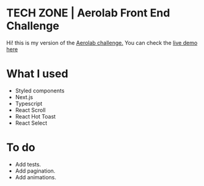 # TECH ZONE | Aerolab Front End Challenge

Hi! this is my version of the [Aerolab challenge.](https://github.com/Aerolab/frontend-developer-coding-challenge) You can check the [live demo here](https://tech-zone-aerolab-dekpe6xbc-anigandini.vercel.app)


# What I used

 - Styled components
 - Next.js
 - Typescript
 - React Scroll
 - React Hot Toast
 - React Select

# To do
 - Add tests.
 - Add pagination.
 - Add animations.
